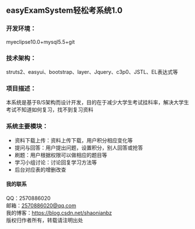 ## easyExamSystem轻松考系统1.0

### 开发环境：
myeclipse10.0+mysql5.5+git

### 技术架构：
struts2、easyui、bootstrap、layer、Jquery、c3p0、JSTL、EL表达式等

### 项目描述：
本系统是基于B/S架构而设计开发，目的在于减少大学生考试挂科率，解决大学生考试不知道如何复习，找不到复习资料

### 系统主要模块：
- 资料下载上传：资料上传下载，用户积分相应变化等
- 提问与回答：用户提出问题，设置积分，别人回答或抢答
- 刷题：用户根据权限可以做相应的题目等
- 学习小组讨论：讨论回复学习方法等
- 后台对应表的增删改查


#### 我的联系
QQ：2570886020             <br/>
邮箱：2570886020@qq.com    </br>
我的博客：https://blog.csdn.net/shaonianbz </br>
版权归作者所有，转载请注明出处


